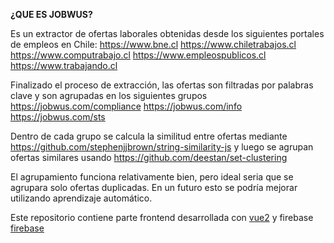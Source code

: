 **¿QUE ES JOBWUS?**

Es un extractor de ofertas laborales obtenidas desde los siguientes portales de empleos en Chile:
<https://www.bne.cl>
<https://www.chiletrabajos.cl>
<https://www.computrabajo.cl>
<https://www.empleospublicos.cl>
<https://www.trabajando.cl>

Finalizado el proceso de extracción, las ofertas son filtradas por palabras clave y son agrupadas en los siguientes grupos
<https://jobwus.com/compliance>
<https://jobwus.com/info>
<https://jobwus.com/sts>


Dentro de cada grupo se calcula la similitud entre ofertas mediante <https://github.com/stephenjjbrown/string-similarity-js> y luego se agrupan ofertas similares usando <https://github.com/deestan/set-clustering>

El agrupamiento funciona relativamente bien, pero ideal seria que se agrupara solo ofertas duplicadas. En un futuro esto se podría mejorar utilizando aprendizaje automático.

Este repositorio contiene parte frontend desarrollada con [vue2](https://vuejs.org) y firebase [firebase](https://firebase.google.com/)
